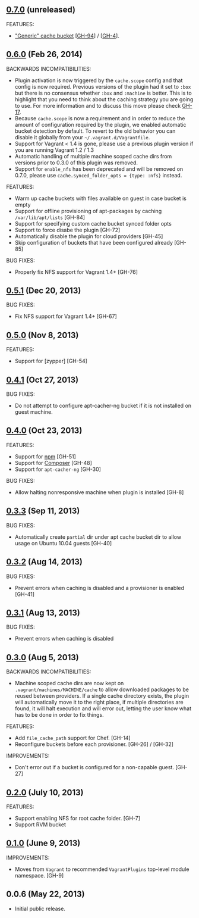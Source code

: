 ## [0.7.0](https://github.com/fgrehm/vagrant-cachier/compare/v0.6.0...master) (unreleased)

FEATURES:

  - ["Generic" cache bucket](http://fgrehm.viewdocs.io/vagrant-cachier/buckets/generic) [[GH-94]] / [[GH-4]].

[GH-94]: https://github.com/fgrehm/vagrant-cachier/pull/94
[GH-4]: https://github.com/fgrehm/vagrant-cachier/issues/4

## [0.6.0](https://github.com/fgrehm/vagrant-cachier/compare/v0.5.1...v0.6.0) (Feb 26, 2014)

BACKWARDS INCOMPATIBILITIES:

  - Plugin activation is now triggered by the `cache.scope` config and that config
    is now required. Previous versions of the plugin had it set to `:box` but
    there is no consensus whether `:box` and `:machine` is better. This is to
    highlight that you need to think about the caching strategy you are going
    to use. For more information and to discuss this move please check [GH-17](https://github.com/fgrehm/vagrant-cachier/issues/17).
  - Because `cache.scope` is now a requirement and in order to reduce the amount of
    configuration required by the plugin, we enabled automatic bucket detection by
    default. To revert to the old behavior you can disable it globally from your
    `~/.vagrant.d/Vagrantfile`.
  - Support for Vagrant < 1.4 is gone, please use a previous plugin version if
    you are running Vagrant 1.2 / 1.3
  - Automatic handling of multiple machine scoped cache dirs from versions
    prior to 0.3.0 of this plugin was removed.
  - Support for `enable_nfs` has been deprecated and will be removed on 0.7.0,
    please use `cache.synced_folder_opts = {type: :nfs}` instead.

FEATURES:

  - Warm up cache buckets with files available on guest in case bucket is empty
  - Support for offline provisioning of apt-packages by caching `/var/lib/apt/lists` [GH-84]
  - Support for specifying custom cache bucket synced folder opts
  - Support to force disabe the plugin [GH-72]
  - Automatically disable the plugin for cloud providers [GH-45]
  - Skip configuration of buckets that have been configured already [GH-85]

BUG FIXES:

  - Properly fix NFS support for Vagrant 1.4+ [GH-76]

## [0.5.1](https://github.com/fgrehm/vagrant-cachier/compare/v0.5.0...v0.5.1) (Dec 20, 2013)

BUG FIXES:

  - Fix NFS support for Vagrant 1.4+ [GH-67]

## [0.5.0](https://github.com/fgrehm/vagrant-cachier/compare/v0.4.1...v0.5.0) (Nov 8, 2013)

FEATURES:

  - Support for [zypper] [GH-54]

## [0.4.1](https://github.com/fgrehm/vagrant-cachier/compare/v0.4.0...v0.4.1) (Oct 27, 2013)

BUG FIXES:

  - Do not attempt to configure apt-cacher-ng bucket if it is not installed on guest
    machine.

## [0.4.0](https://github.com/fgrehm/vagrant-cachier/compare/v0.3.3...v0.4.0) (Oct 23, 2013)

FEATURES:

  - Support for [npm](https://npmjs.org/) [GH-51]
  - Support for [Composer](http://getcomposer.org/) [GH-48]
  - Support for `apt-cacher-ng` [GH-30]

BUG FIXES:

  - Allow halting nonresponsive machine when plugin is installed [GH-8]

## [0.3.3](https://github.com/fgrehm/vagrant-cachier/compare/v0.3.2...v0.3.3) (Sep 11, 2013)

BUG FIXES:

  - Automatically create `partial` dir under apt cache bucket dir to allow usage
    on Ubuntu 10.04 guests [GH-40]

## [0.3.2](https://github.com/fgrehm/vagrant-cachier/compare/v0.3.1...v0.3.2) (Aug 14, 2013)

BUG FIXES:

  - Prevent errors when caching is disabled and a provisioner is enabled [GH-41]

## [0.3.1](https://github.com/fgrehm/vagrant-cachier/compare/v0.3.0...v0.3.1) (Aug 13, 2013)

BUG FIXES:

  - Prevent errors when caching is disabled

## [0.3.0](https://github.com/fgrehm/vagrant-cachier/compare/v0.2.0...v0.3.0) (Aug 5, 2013)

BACKWARDS INCOMPATIBILITIES:

  - Machine scoped cache dirs are now kept on `.vagrant/machines/MACHINE/cache`
    to allow downloaded packages to be reused between providers. If a single cache
    directory exists, the plugin will automatically move it to the right place,
    if multiple directories are found, it will halt execution and will error out,
    letting the user know what has to be done in order to fix things.

FEATURES:

  - Add `file_cache_path` support for Chef. [GH-14]
  - Reconfigure buckets before each provisioner. [GH-26] / [GH-32]

IMPROVEMENTS:

  - Don't error out if a bucket is configured for a non-capable guest. [GH-27]

## [0.2.0](https://github.com/fgrehm/vagrant-cachier/compare/v0.1.0...v0.2.0) (July 10, 2013)

FEATURES:

  - Support enabling NFS for root cache folder. [GH-7]
  - Support RVM bucket

## [0.1.0](https://github.com/fgrehm/vagrant-cachier/compare/v0.0.6...v0.1.0) (June 9, 2013)

IMPROVEMENTS:

  - Moves from `Vagrant` to recommended `VagrantPlugins` top-level
    module namespace. [GH-9]

## 0.0.6 (May 22, 2013)

  - Initial public release.
